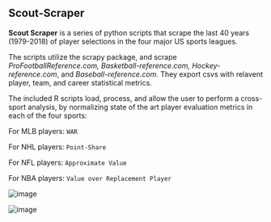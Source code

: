 ## Scout-Scraper
**Scout Scraper** is a series of python scripts that scrape the last 40 years (1979-2018) of player selections in the four major US sports leagues.

The scripts utilize the scrapy package, and scrape *ProFootballReference.com, Basketball-reference.com, Hockey-reference.com*, and *Baseball-reference.com*. They export csvs with relavent player, team, and career statistical metrics.

The included R scripts load, process, and allow the user to perform a cross-sport analysis, by normalizing state of the art player evaluation metrics in each of the four sports:
      
For MLB players: `WAR`
      
For NHL players: `Point-Share`

For NFL players: `Approximate Value`
      
For NBA players: `Value over Replacement Player`
      

![image](https://github.com/mattsavoca/scout-scraper/blob/master/charts/pos_value_facetspos.png)


![image](https://github.com/mattsavoca/scout-scraper/blob/master/charts/dist_value_group_sport.png)
